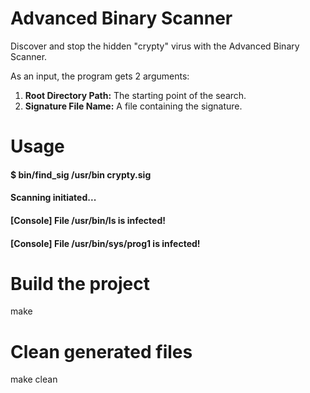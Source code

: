 # Advanced Binary Scanner

Discover and stop the hidden "crypty" virus with the Advanced Binary Scanner. 

As an input, the program gets 2 arguments:
1. **Root Directory Path:** The starting point of the search.
2. **Signature File Name:** A file containing the signature.

# Usage
#### $ bin/find_sig /usr/bin crypty.sig
#### Scanning initiated...
#### [Console] File /usr/bin/ls is infected!
#### [Console] File /usr/bin/sys/prog1 is infected!

# Build the project
make
# Clean generated files
make clean

